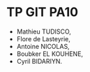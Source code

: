 # TP GIT PA10

- Mathieu TUDISCO,
- Flore de Lasteyrie,
- Antoine NICOLAS,
- Boubker EL KOUHENE,
- Cyril BIDARIYN.
